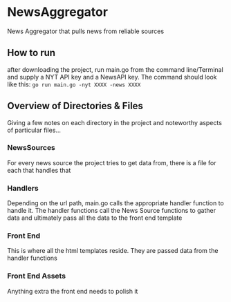 # NewsAggregator
News Aggregator that pulls news from reliable sources

## How to run
after downloading the project, run main.go from the command line/Terminal and supply a NYT API key and a NewsAPI key. The command should look like this:
`go run main.go -nyt XXXX -news XXXX`

## Overview of Directories & Files
Giving a few notes on each directory in the project and noteworthy aspects of particular files...

### NewsSources
For every news source the project tries to get data from, there is a file for each that handles that

### Handlers
Depending on the url path, main.go calls the appropriate handler function to handle it. The handler functions call the News Source functions to gather data and ultimately pass all the data to the front end template

### Front End
This is where all the html templates reside. They are passed data from the handler functions

### Front End Assets
Anything extra the front end needs to polish it
